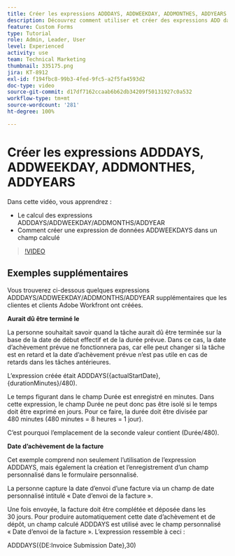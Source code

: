 ```yaml
---
title: Créer les expressions ADDDAYS, ADDWEEKDAY, ADDMONTHES, ADDYEARS
description: Découvrez comment utiliser et créer des expressions ADD dans un champ calculé dans Adobe  [!DNL Workfront].
feature: Custom Forms
type: Tutorial
role: Admin, Leader, User
level: Experienced
activity: use
team: Technical Marketing
thumbnail: 335175.png
jira: KT-8912
exl-id: f194fbc8-99b3-4fed-9fc5-a2f5fa4593d2
doc-type: video
source-git-commit: d17df7162ccaab6b62db34209f50131927c0a532
workflow-type: tm+mt
source-wordcount: '281'
ht-degree: 100%

---
```


# Créer les expressions ADDDAYS, ADDWEEKDAY, ADDMONTHES, ADDYEARS

Dans cette vidéo, vous apprendrez :

* Le calcul des expressions ADDDAYS/ADDWEEKDAY/ADDMONTHS/ADDYEAR
* Comment créer une expression de données ADDWEEKDAYS dans un champ calculé

>[!VIDEO](https://video.tv.adobe.com/v/335175/?quality=12&learn=on&enablevpops)

## Exemples supplémentaires

Vous trouverez ci-dessous quelques expressions ADDDAYS/ADDWEEKDAY/ADDMONTHS/ADDYEAR supplémentaires que les clientes et clients Adobe Workfront ont créées.

**Aurait dû être terminé le**

La personne souhaitait savoir quand la tâche aurait dû être terminée sur la base de la date de début effectif et de la durée prévue. Dans ce cas, la date d’achèvement prévue ne fonctionnera pas, car elle peut changer si la tâche est en retard et la date d’achèvement prévue n’est pas utile en cas de retards dans les tâches antérieures.

L’expression créée était ADDDAYS({actualStartDate},{durationMinutes}/480).

Le temps figurant dans le champ Durée est enregistré en minutes. Dans cette expression, le champ Durée ne peut donc pas être isolé si le temps doit être exprimé en jours. Pour ce faire, la durée doit être divisée par 480 minutes (480 minutes = 8 heures = 1 jour).

C’est pourquoi l’emplacement de la seconde valeur contient (Durée/480).


**Date d’achèvement de la facture**

Cet exemple comprend non seulement l’utilisation de l’expression ADDDAYS, mais également la création et l’enregistrement d’un champ personnalisé dans le formulaire personnalisé.

La personne capture la date d’envoi d’une facture via un champ de date personnalisé intitulé « Date d’envoi de la facture ».

Une fois envoyée, la facture doit être complétée et déposée dans les 30 jours. Pour produire automatiquement cette date d’achèvement et de dépôt, un champ calculé ADDDAYS est utilisé avec le champ personnalisé « Date d’envoi de la facture ». L’expression ressemble à ceci :

ADDDAYS({DE:Invoice Submission Date},30)
